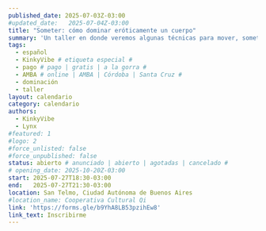 ```yaml
---
published_date: 2025-07-03Z-03:00
#updated_date:   2025-07-04Z-03:00
title: "Someter: cómo dominar eróticamente un cuerpo"
summary: 'Un taller en donde veremos algunas técnicas para mover, someter y dominar eróticamente un cuerpo'
tags:
  - español
  - KinkyVibe # etiqueta especial #
  - pago # pago | gratis | a la gorra #
  - AMBA # online | AMBA | Córdoba | Santa Cruz #
  - dominación
  - taller
layout: calendario
category: calendario
authors:
  - KinkyVibe
  - Lynx
#featured: 1
#logo: 2
#force_unlisted: false
#force_unpublished: false
status: abierto # anunciado | abierto | agotadas | cancelado #
# opening_date: 2025-10-20Z-03:00
start: 2025-07-27T18:30-03:00
end:   2025-07-27T21:30-03:00
location: San Telmo, Ciudad Autónoma de Buenos Aires
#location_name: Cooperativa Cultural Qi
link: 'https://forms.gle/b9YhA8LB53pzihEw8'
link_text: Inscribirme
---
```

